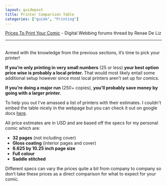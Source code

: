 ```yaml
---
layout: guidepost
title: Printer Comparison Table
categories: ["guide", "Printing"]
---
```


[Prices To Print Your Comic](http://www.digitalwebbing.com/forums/showthread.php?t=170069) - Digital Webbing forums thread by Renae De Liz

<hr><br>
Armed with the knowledge from the previous sections, it’s time to pick your printer!

**If you’re only printing in very small numbers** (25 or less) **your best option price wise is probably a local printer.** That would most likely entail some additional setup however since most local printers aren’t set up for comics.

**If you’re doing a major run** (250+ copies), **you’ll probably save money by going with a larger printer.**

To help you out I’ve amassed a list of printers with their estimates. I couldn't embed the table nicely in the webpage but you can check it out on google docs [here](https://docs.google.com/document/d/1mdNTBiC3UrBuoelf-tuUUWjCRUcIyp8KmGB_AWjaHPw/edit?usp=sharing).

All price estimates are in USD and are based off the specs for my personal comic which are:

- **32 pages** (not including cover)
- **Gloss coating** (interior pages and cover)
- **6.625 by 10.25 inch page size**
- **Full colour**
- **Saddle stitched**

Different specs can vary the prices quite a bit from company to company so don’t take these prices as a direct comparison for what to expect for your comic.